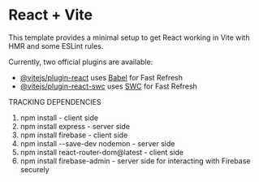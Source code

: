 # React + Vite

This template provides a minimal setup to get React working in Vite with HMR and some ESLint rules.

Currently, two official plugins are available:

- [@vitejs/plugin-react](https://github.com/vitejs/vite-plugin-react/blob/main/packages/plugin-react/README.md) uses [Babel](https://babeljs.io/) for Fast Refresh
- [@vitejs/plugin-react-swc](https://github.com/vitejs/vite-plugin-react-swc) uses [SWC](https://swc.rs/) for Fast Refresh

TRACKING DEPENDENCIES
1. npm install - client side
2. npm install express - server side
3. npm install firebase - client side
4. npm install --save-dev nodemon - server side
5. npm install react-router-dom@latest - client side
6. npm install firebase-admin - server side for interacting with Firebase securely

